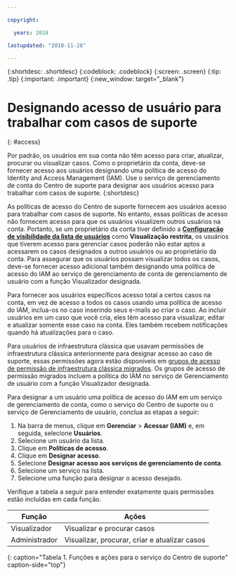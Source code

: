 ```yaml
---

copyright:

  years: 2018

lastupdated: "2018-11-28"

---
```



{:shortdesc: .shortdesc}
{:codeblock: .codeblock}
{:screen: .screen}
{:tip: .tip}
{:important: .important}
{:new_window: target="_blank"}

# Designando acesso de usuário para trabalhar com casos de suporte
{: #access}

Por padrão, os usuários em sua conta não têm acesso para criar, atualizar, procurar ou visualizar casos. Como o proprietário da conta, deve-se fornecer acesso aos usuários designando uma política de acesso do Identity and Access Management (IAM). Use o serviço de gerenciamento de conta do Centro de suporte para designar aos usuários acesso para trabalhar com casos de suporte.
{:shortdesc}

As políticas de acesso do Centro de suporte fornecem aos usuários acesso para trabalhar com casos de suporte. No entanto, essas políticas de acesso não fornecem acesso para que os usuários visualizem outros usuários na conta. Portanto, se um proprietário da conta tiver definido a [**Configuração de visibilidade da lista de usuários**](/docs/iam/userlist.html#userlistview) como **Visualização restrita**, os usuários que tiverem acesso para gerenciar casos poderão não estar aptos a acessarem os casos designados a outros usuários ou ao proprietário da conta. Para assegurar que os usuários possam visualizar todos os casos, deve-se fornecer acesso adicional também designando uma política de acesso do IAM ao serviço de gerenciamento de conta de gerenciamento de usuário com a função Visualizador designada. 

Para fornecer aos usuários específicos acesso total a certos casos na conta, em vez de acesso a todos os casos usando uma política de acesso do IAM, inclua-os no caso inserindo seus e-mails ao criar o caso. Ao incluir usuários em um caso que você cria, eles têm acesso para visualizar, editar e atualizar somente esse caso na conta. Eles também recebem notificações quando há atualizações para o caso.

Para usuários de infraestrutura clássica que usavam permissões de infraestrutura clássica anteriormente para designar acesso ao caso de suporte, essas permissões agora estão disponíveis em [grupos de acesso de permissão de infraestrutura clássica migrados](/docs/iam/infrastructureaccess.html#predefined). Os grupos de acesso de permissão migrados incluem a política do IAM no serviço de Gerenciamento de usuário com a função Visualizador designada.

Para designar a um usuário uma política de acesso do IAM em um serviço de gerenciamento de conta, como o serviço do Centro de suporte ou o serviço de Gerenciamento de usuário, conclua as etapas a seguir:

1. Na barra de menus, clique em **Gerenciar** &gt; **Acessar (IAM)** e, em seguida, selecione **Usuários**.
2. Selecione um usuário da lista.
3. Clique em **Políticas de acesso**.
4. Clique em **Designar acesso**.
5. Selecione **Designar acesso aos serviços de gerenciamento de conta**.
6. Selecione um serviço na lista. 
5. Selecione uma função para designar o acesso desejado.

Verifique a tabela a seguir para entender exatamente quais permissões estão incluídas em cada função.

| Função | Ações | 
|--------|---------------|
|Visualizador  | Visualizar e procurar casos |
|Administrador | Visualizar, procurar, criar e atualizar casos|
{: caption="Tabela 1. Funções e ações para o serviço do Centro de suporte" caption-side="top"}

